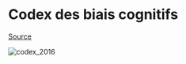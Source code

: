 # Codex des biais cognitifs

[Source](https://upload.wikimedia.org/wikipedia/commons/thumb/1/16/The_Cognitive_Bias_Codex_%28French%29_-_John_Manoogian_III_%28jm3%29.svg/1500px-The_Cognitive_Bias_Codex_%28French%29_-_John_Manoogian_III_%28jm3%29.svg.png)

![codex_2016](https://i.imgur.com/AcCWMrH.png)
